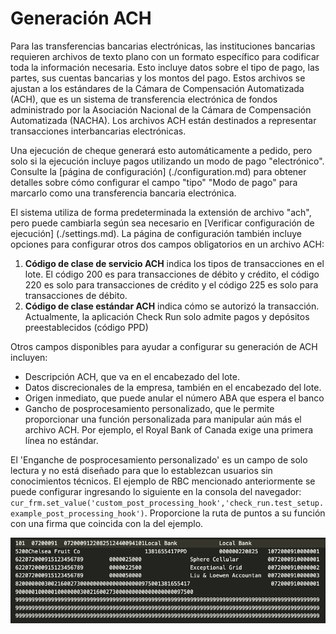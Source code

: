 # Generación ACH

Para las transferencias bancarias electrónicas, las instituciones bancarias requieren archivos de texto plano con un formato específico para codificar toda la información necesaria. Esto incluye datos sobre el tipo de pago, las partes, sus cuentas bancarias y los montos del pago. Estos archivos se ajustan a los estándares de la Cámara de Compensación Automatizada (ACH), que es un sistema de transferencia electrónica de fondos administrado por la Asociación Nacional de la Cámara de Compensación Automatizada (NACHA). Los archivos ACH están destinados a representar transacciones interbancarias electrónicas.

Una ejecución de cheque generará esto automáticamente a pedido, pero solo si la ejecución incluye pagos utilizando un modo de pago "electrónico". Consulte la [página de configuración] (./configuration.md) para obtener detalles sobre cómo configurar el campo "tipo" "Modo de pago" para marcarlo como una transferencia bancaria electrónica.

El sistema utiliza de forma predeterminada la extensión de archivo "ach", pero puede cambiarla según sea necesario en [Verificar configuración de ejecución] (./settings.md). La página de configuración también incluye opciones para configurar otros dos campos obligatorios en un archivo ACH:

1. **Código de clase de servicio ACH** indica los tipos de transacciones en el lote. El código 200 es para transacciones de débito y crédito, el código 220 es solo para transacciones de crédito y el código 225 es solo para transacciones de débito.
2. **Código de clase estándar ACH** indica cómo se autorizó la transacción. Actualmente, la aplicación Check Run solo admite pagos y depósitos preestablecidos (código PPD)

Otros campos disponibles para ayudar a configurar su generación de ACH incluyen:
- Descripción ACH, que va en el encabezado del lote.
- Datos discrecionales de la empresa, también en el encabezado del lote.
- Origen inmediato, que puede anular el número ABA que espera el banco
- Gancho de posprocesamiento personalizado, que le permite proporcionar una función personalizada para manipular aún más el archivo ACH. Por ejemplo, el Royal Bank of Canada exige una primera línea no estándar.

El 'Enganche de posprocesamiento personalizado' es un campo de solo lectura y no está diseñado para que lo establezcan usuarios sin conocimientos técnicos. El ejemplo de RBC mencionado anteriormente se puede configurar ingresando lo siguiente en la consola del navegador: `cur_frm.set_value('custom_post_processing_hook','check_run.test_setup.example_post_processing_hook')`. Proporcione la ruta de puntos a su función con una firma que coincida con la del ejemplo.

![Ejemplo de datos de archivo ACH con encabezado y entradas por lotes con el formato adecuado.](./assets/ACHFile.png)
